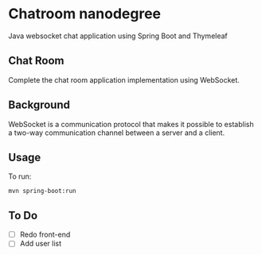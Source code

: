 # Chatroom nanodegree
Java websocket chat application using Spring Boot and Thymeleaf
## Chat Room
Complete the chat room application implementation using WebSocket.
## Background
WebSocket is a communication protocol that makes it possible to establish a two-way communication channel between a
server and a client.
## Usage
To run:
```maven
mvn spring-boot:run
```
## To Do
- [ ] Redo front-end
- [ ] Add user list
